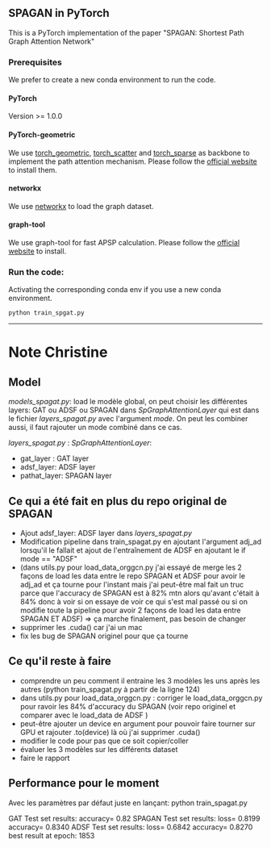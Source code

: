 ## SPAGAN in PyTorch

This is a PyTorch implementation of the paper "SPAGAN: Shortest Path Graph Attention Network"

### Prerequisites

We prefer to create a new conda environment to run the code.

#### PyTorch
Version >= 1.0.0

#### PyTorch-geometric
We use [torch_geometric](https://github.com/rusty1s/pytorch_geometric), [torch_scatter](https://rusty1s.github.io/pytorch_scatter/build/html/index.html) and [torch_sparse](https://github.com/rusty1s/pytorch_sparse) as backbone to implement the path attention mechanism. Please follow the [official website](https://rusty1s.github.io/pytorch_geometric/build/html/notes/installation.html) to install them.

#### networkx 
We use [networkx](https://networkx.github.io/) to load the graph dataset.

#### graph-tool
We use graph-tool for fast APSP calculation. Please follow the [official website](https://graph-tool.skewed.de/) to install.

### Run the code:
Activating the corresponding conda env if you use a new conda environment.

```
python train_spgat.py
```

---
# Note Christine

## Model
*models_spagat.py*: load le modèle global, on peut choisir les différentes layers: GAT ou ADSF ou SPAGAN dans *SpGraphAttentionLayer* qui est dans le fichier *layers_spagat.py* avec l'argument *mode*. On peut les combiner aussi, il faut rajouter un mode combiné dans ce cas.

*layers_spagat.py* : *SpGraphAttentionLayer*:
- gat_layer : GAT layer
- adsf_layer: ADSF layer
- pathat_layer: SPAGAN layer


## Ce qui a été fait en plus du repo original de SPAGAN

- Ajout adsf_layer: ADSF layer dans *layers_spagat.py*
- Modification pipeline dans train_spagat.py en ajoutant l'argument adj_ad lorsqu'il le fallait et ajout de l'entraînement de ADSF en ajoutant le if mode == "ADSF"
- (dans utils.py pour load_data_orggcn.py j'ai essayé de merge les 2 façons de load les data entre le repo SPAGAN et ADSF pour avoir le adj_ad et ça tourne pour l'instant mais j'ai peut-être mal fait un truc parce que l'accuracy de SPAGAN est à 82% mtn alors qu'avant c'était à 84% donc à voir si on essaye de voir ce qui s'est mal passé ou si on modifie toute la pipeline pour avoir 2 façons de load les data entre SPAGAN ET ADSF) => ça marche finalement, pas besoin de changer
- supprimer les .cuda() car j'ai un mac
- fix les bug de SPAGAN originel pour que ça tourne

## Ce qu'il reste à faire

- comprendre un peu comment il entraine les 3 modèles les uns après les autres (python train_spagat.py à partir de la ligne 124)
- dans utils.py pour load_data_orggcn.py : corriger le load_data_orggcn.py pour ravoir les 84% d'accuracy du SPAGAN (voir repo originel et comparer avec le load_data de ADSF )
- peut-être ajouter un device en argument pour pouvoir faire tourner sur GPU et rajouter .to(device) là où j'ai supprimer .cuda()
- modifier le code pour pas que ce soit copier/coller
- évaluer les 3 modèles sur les différents dataset
- faire le rapport


## Performance pour le moment

Avec les paramètres par défaut juste en lançant:
python train_spagat.py

GAT Test set results: accuracy= 0.82
SPAGAN Test set results: loss= 0.8199 accuracy= 0.8340
ADSF Test set results: loss= 0.6842 accuracy= 0.8270
best result at epoch: 1853

